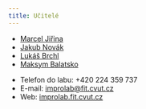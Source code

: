 ```yaml
---
title: Učitelé
---
```


* [Marcel Jiřina](https://usermap.cvut.cz/profile/f99fa711-d3b6-43ae-9ab9-4c2585994759)
* [Jakub Novák](https://usermap.cvut.cz/profile/f8989a38-a52d-447f-8e35-3549529e5db0)
* [Lukáš Brchl](https://usermap.cvut.cz/profile/db713836-ad20-42a6-8564-b9a1e51c8c68)
* [Maksym Balatsko](https://usermap.cvut.cz/profile/abe7aa56-045f-4a09-80e3-08161e6acad7)

- Telefon do labu: +420 224 359 737 
- E-mail: [improlab@fit.cvut.cz](mailto:improlab@fit.cvut.cz) 
- Web: [improlab.fit.cvut.cz](https://improlab.fit.cvut.cz/)
